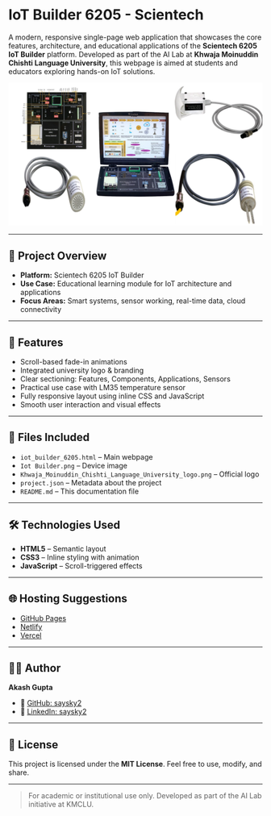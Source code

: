 # IoT Builder 6205 - Scientech

A modern, responsive single-page web application that showcases the core features, architecture, and educational applications of the **Scientech 6205 IoT Builder** platform. Developed as part of the AI Lab at **Khwaja Moinuddin Chishti Language University**, this webpage is aimed at students and educators exploring hands-on IoT solutions.

![IoT Builder](Iot%20Builder.png)

---

## 🔧 Project Overview

- **Platform:** Scientech 6205 IoT Builder
- **Use Case:** Educational learning module for IoT architecture and applications
- **Focus Areas:** Smart systems, sensor working, real-time data, cloud connectivity

---

## 🚀 Features

- Scroll-based fade-in animations
- Integrated university logo & branding
- Clear sectioning: Features, Components, Applications, Sensors
- Practical use case with LM35 temperature sensor
- Fully responsive layout using inline CSS and JavaScript
- Smooth user interaction and visual effects

---

## 📁 Files Included

- `iot_builder_6205.html` – Main webpage
- `Iot Builder.png` – Device image
- `Khwaja_Moinuddin_Chishti_Language_University_logo.png` – Official logo
- `project.json` – Metadata about the project
- `README.md` – This documentation file

---

## 🛠️ Technologies Used

- **HTML5** – Semantic layout
- **CSS3** – Inline styling with animation
- **JavaScript** – Scroll-triggered effects

---

## 🌐 Hosting Suggestions

- [GitHub Pages](https://pages.github.com/)
- [Netlify](https://www.netlify.com/)
- [Vercel](https://vercel.com/)

---

## 👨‍💻 Author

**Akash Gupta**

- 🔗 [GitHub: saysky2](https://github.com/saysky2)
- 🔗 [LinkedIn: saysky2](https://www.linkedin.com/in/saysky2)

---

## 📜 License

This project is licensed under the **MIT License**. Feel free to use, modify, and share.

---

> For academic or institutional use only. Developed as part of the AI Lab initiative at KMCLU.
